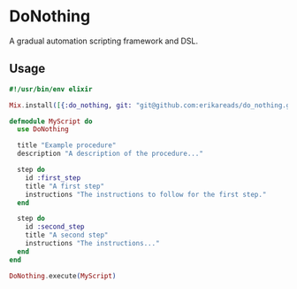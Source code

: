# DoNothing

A gradual automation scripting framework and DSL.

## Usage

```elixir
#!/usr/bin/env elixir

Mix.install([{:do_nothing, git: "git@github.com:erikareads/do_nothing.git"}])

defmodule MyScript do
  use DoNothing

  title "Example procedure"
  description "A description of the procedure..."

  step do
    id :first_step
    title "A first step"
    instructions "The instructions to follow for the first step."
  end

  step do
    id :second_step
    title "A second step"
    instructions "The instructions..."
  end
end

DoNothing.execute(MyScript)
```
